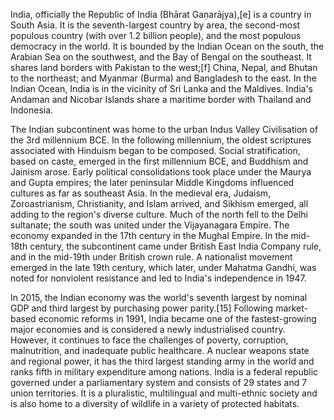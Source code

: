 India, officially the Republic of India (Bhārat Gaṇarājya),[e] is a country in South Asia. It is the seventh-largest country by area, the second-most populous country (with over 1.2 billion people), and the most populous democracy in the world. It is bounded by the Indian Ocean on the south, the Arabian Sea on the southwest, and the Bay of Bengal on the southeast. It shares land borders with Pakistan to the west;[f] China, Nepal, and Bhutan to the northeast; and Myanmar (Burma) and Bangladesh to the east. In the Indian Ocean, India is in the vicinity of Sri Lanka and the Maldives. India's Andaman and Nicobar Islands share a maritime border with Thailand and Indonesia.

The Indian subcontinent was home to the urban Indus Valley Civilisation of the 3rd millennium BCE. In the following millennium, the oldest scriptures associated with Hinduism began to be composed. Social stratification, based on caste, emerged in the first millennium BCE, and Buddhism and Jainism arose. Early political consolidations took place under the Maurya and Gupta empires; the later peninsular Middle Kingdoms influenced cultures as far as southeast Asia. In the medieval era, Judaism, Zoroastrianism, Christianity, and Islam arrived, and Sikhism emerged, all adding to the region's diverse culture. Much of the north fell to the Delhi sultanate; the south was united under the Vijayanagara Empire. The economy expanded in the 17th century in the Mughal Empire. In the mid-18th century, the subcontinent came under British East India Company rule, and in the mid-19th under British crown rule. A nationalist movement emerged in the late 19th century, which later, under Mahatma Gandhi, was noted for nonviolent resistance and led to India's independence in 1947.

In 2015, the Indian economy was the world's seventh largest by nominal GDP and third largest by purchasing power parity.[15] Following market-based economic reforms in 1991, India became one of the fastest-growing major economies and is considered a newly industrialised country. However, it continues to face the challenges of poverty, corruption, malnutrition, and inadequate public healthcare. A nuclear weapons state and regional power, it has the third largest standing army in the world and ranks fifth in military expenditure among nations. India is a federal republic governed under a parliamentary system and consists of 29 states and 7 union territories. It is a pluralistic, multilingual and multi-ethnic society and is also home to a diversity of wildlife in a variety of protected habitats.
